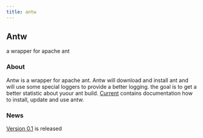 ```yaml
---
title: antw
---
```


## Antw
a wrapper for apache ant

### About
Antw is a wrapper for apache ant. Antw will download and install ant and will use some special loggers to provide a better logging. the goal is to get a better statistic about yuour ant build.
[Current](/antw/0.1/) contains documentation how to install, update and use antw.

### News
[Version 0.1](/antw/0.1/) is released
